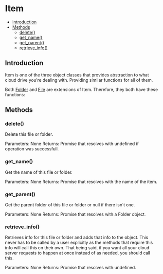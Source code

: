 ﻿# Item
- [Introduction](#introduction)
- [Methods](#methods)
  * [delete()](#delete)
  * [get_name()](#get_name)
  * [get_parent()](#get_parent)
  * [retrieve_info()](#retrieve_info)
  
## Introduction
Item is one of the three object classes that provides abstraction to what cloud drive you're dealing with. Providing similar functions for all of them.

Both [Folder](folder.md) and [File](file.md) are extensions of Item. Therefore, they both have these functions:

## Methods

### delete()
Delete this file or folder.

Parameters: None
Returns: Promise that resolves with undefined if operation was successfull.

### get_name()
Get the name of this file or folder.

Parameters: None
Returns: Promise that resolves with the name of the item.

### get_parent()
Get the parent folder of this file or folder or null if there isn't one.

Parameters: None
Returns: Promise that resolves with a Folder object.

### retrieve_info()
Retrieves info for this file or folder and adds that info to the object. This never has to be called by a user explicitly as the methods that require this info will call this on their own. That being said, if you want all your cloud server requests to happen at once instead of as needed, you should call this.

Parameters: None
Returns: Promise that resolves with undefined.
